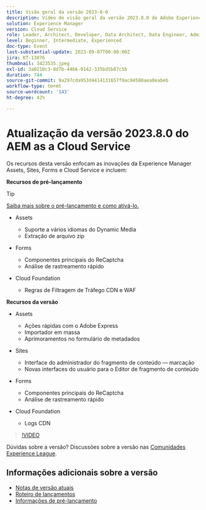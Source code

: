 ```yaml
---
title: Visão geral da versão 2023-8-0
description: Vídeo de visão geral da versão 2023.8.0 do Adobe Experience Manager as a Cloud Service
solution: Experience Manager
version: Cloud Service
role: Leader, Architect, Developer, Data Architect, Data Engineer, Admin, User
level: Beginner, Intermediate, Experienced
doc-type: Event
last-substantial-update: 2023-09-07T00:00:00Z
jira: KT-13876
thumbnail: 3423535.jpeg
exl-id: 3a0210c3-8d7b-4466-9142-335bd5b87c5b
duration: 744
source-git-commit: 9a297cda953d4414131657f9ac84580aea0eabeb
workflow-type: tm+mt
source-wordcount: '143'
ht-degree: 42%

---
```


# Atualização da versão 2023.8.0 do AEM as a Cloud Service

Os recursos desta versão enfocam as inovações da Experience Manager Assets, Sites, Forms e Cloud Service e incluem:

**Recursos de pré-lançamento**

>[!TIP]
>
>[Saiba mais sobre o pré-lançamento e como ativá-lo.](https://experienceleague.adobe.com/docs/experience-manager-cloud-service/content/release-notes/prerelease.html?lang=pt-BR)

* Assets
   * Suporte a vários idiomas do Dynamic Media
   * Extração de arquivo zip

* Forms
   * Componentes principais do ReCaptcha
   * Análise de rastreamento rápido

* Cloud Foundation
   * Regras de Filtragem de Tráfego CDN e WAF

**Recursos da versão**

* Assets
   * Ações rápidas com o Adobe Express
   * Importador em massa
   * Aprimoramentos no formulário de metadados

* Sites
   * Interface do administrador do fragmento de conteúdo — marcação
   * Novas interfaces do usuário para o Editor de fragmento de conteúdo

* Forms
   * Componentes principais do ReCaptcha
   * Análise de rastreamento rápido

* Cloud Foundation
   * Logs CDN

>[!VIDEO](https://video.tv.adobe.com/v/3423535/?learn=on)

Dúvidas sobre a versão?  Discussões sobre a versão nas [Comunidades Experience League](https://adobe.ly/3syyBwe).

## Informações adicionais sobre a versão

* [Notas de versão atuais](https://experienceleague.adobe.com/docs/experience-manager-cloud-service/content/release-notes/home.html?lang=pt-BR)
* [Roteiro de lançamentos](https://experienceleague.adobe.com/docs/experience-manager-release-information/aem-release-updates/update-releases-roadmap.html?lang=pt-BR)
* [Informações de pré-lançamento](https://experienceleague.adobe.com/docs/experience-manager-cloud-service/content/release-notes/prerelease.html?lang=pt-BR)
